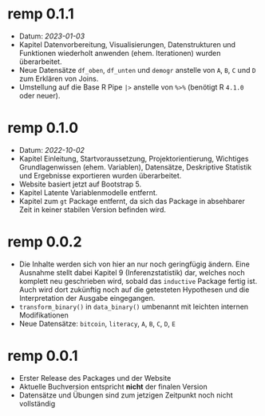 # remp 0.1.1
- Datum: *2023-01-03*
- Kapitel Datenvorbereitung, Visualisierungen, Datenstrukturen und Funktionen wiederholt anwenden (ehem. Iterationen) wurden überarbeitet.
- Neue Datensätze `df_oben`, `df_unten` und `demogr` anstelle von `A`, `B`, `C` und `D` zum Erklären von Joins.
- Umstellung auf die Base R Pipe `|>` anstelle von `%>%` (benötigt R `4.1.0` oder neuer).

# remp 0.1.0 
- Datum: *2022-10-02*
- Kapitel Einleitung, Startvoraussetzung, Projektorientierung, Wichtiges Grundlagenwissen (ehem. Variablen), Datensätze, Deskriptive Statistik und Ergebnisse exportieren wurden überarbeitet.
- Website basiert jetzt auf Bootstrap 5.
- Kapitel Latente Variablenmodelle entfernt.
- Kapitel zum `gt` Package entfernt, da sich das Package in absehbarer Zeit in keiner stabilen Version befinden wird.

# remp 0.0.2

- Die Inhalte werden sich von hier an nur noch geringfügig ändern. Eine Ausnahme stellt dabei Kapitel 9 (Inferenzstatistik) dar, welches noch komplett neu geschrieben wird, sobald das `inductive` Package fertig ist. Auch wird dort zukünftig noch auf die getesteten Hypothesen und die Interpretation der Ausgabe eingegangen.
- `transform_binary()` in `data_binary()` umbenannt mit leichten internen Modifikationen
- Neue Datensätze: `bitcoin`, `literacy`, `A`, `B`, `C`, `D`, `E`

# remp 0.0.1

- Erster Release des Packages und der Website
- Aktuelle Buchversion entspricht **nicht** der finalen Version
- Datensätze und Übungen sind zum jetzigen Zeitpunkt noch nicht vollständig
